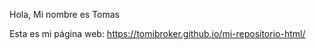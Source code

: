 Hola, Mi nombre es Tomas

Esta es mi página web:  https://tomibroker.github.io/mi-repositorio-html/
